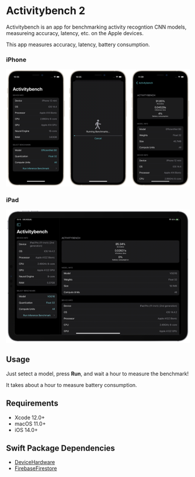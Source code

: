 # Activitybench 2

Activitybench is an app for benchmarking activity recogntion CNN models, measureing accuracy, latency, etc. on the Apple devices.

This app measures accuracy, latency, battery consumption.

### iPhone
![](materials/activitybench_iphone.png)

### iPad

![](materials/activitybench_ipad.png)

## Usage

Just setect a model, press **Run**, and wait a hour to measure the benchmark!

It takes about a hour to measure battery consumption.

## Requirements
- Xcode 12.0+
- macOS 11.0+
- iOS 14.0+

## Swift Package Dependencies
- [DeviceHardware](https://github.com/Shakshi3104/DeviceHardware)
- [FirebaseFirestore](https://github.com/firebase/firebase-ios-sdk)

